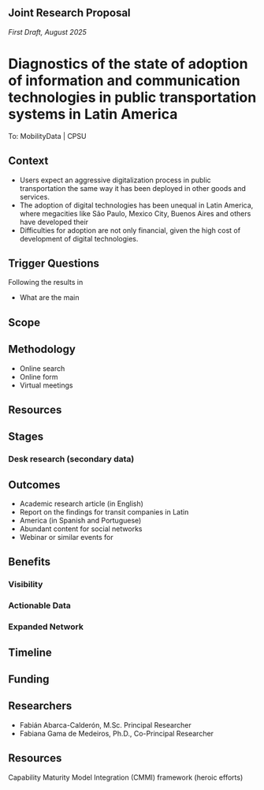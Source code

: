 ## Joint Research Proposal

_First Draft, August 2025_

# Diagnostics of the state of adoption of information and communication technologies in public transportation systems in Latin America

To: MobilityData | CPSU

## Context

- Users expect an aggressive digitalization process in public transportation the same way it has been deployed in other goods and services.
- The adoption of digital technologies has been unequal in Latin America, where megacities like São Paulo, Mexico City, Buenos Aires and others have developed their
- Difficulties for adoption are not only financial, given the high cost of development of digital technologies.

## Trigger Questions

Following the results in

- What are the main

## Scope

## Methodology

- Online search
- Online form
- Virtual meetings

## Resources

## Stages

### Desk research (secondary data)

## Outcomes

- Academic research article (in English)
- Report on the findings for transit companies in Latin
- America (in Spanish and Portuguese)
- Abundant content for social networks
- Webinar or similar events for

## Benefits

### Visibility

### Actionable Data

### Expanded Network

## Timeline

## Funding

## Researchers

- Fabián Abarca-Calderón, M.Sc.
  Principal Researcher
- Fabiana Gama de Medeiros, Ph.D., Co-Principal Researcher

## Resources

Capability Maturity Model Integration (CMMI) framework (heroic efforts)
